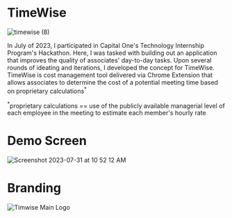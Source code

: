 # TimeWise
![timewise (8)](https://github.com/masonlaf/timewise/assets/109177017/3fb90ceb-5fb5-460a-9d00-d2fca4d03bef)


In July of 2023, I participated in Capital One's Technology Internship Program's Hackathon. Here, I was tasked with building out an application that improves the quality of associates' day-to-day tasks. Upon several rounds of ideating and iterations, I developed the concept for TimeWise. TimeWise is cost management tool delivered via Chrome Extension that allows associates to determine the cost of a potential meeting time based on proprietary calculations<sup>*</sup>

<sup>*</sup>proprietary calculations == use of the publicly available managerial level of each employee in the meeting to estimate each member's hourly rate

# Demo Screen
![Screenshot 2023-07-31 at 10 52 12 AM](https://github.com/masonlaf/timewise/assets/109177017/a27e116c-e2ad-4010-b84b-6579c0f23bbc)

# Branding
![Timwise Main Logo](https://github.com/masonlaf/timewise/assets/109177017/3c7f9949-d5a3-4e22-a8f2-4915ffa6d575)
